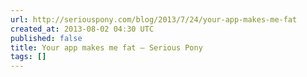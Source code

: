 ```yaml
---
url: http://seriouspony.com/blog/2013/7/24/your-app-makes-me-fat
created_at: 2013-08-02 04:30 UTC
published: false
title: Your app makes me fat — Serious Pony
tags: []
---
```



